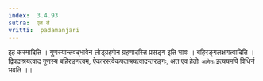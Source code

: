 ```yaml
---
index:  3.4.93
sutra:  एत ते
vritti:  padamanjari
---
```


इह कस्मादिति । गुणस्यान्तवद्भावेन लोड्ग्रहणेन ग्रहणादस्ति प्रसङ्ग इति भावः । बहिरङ्गलक्षणत्वादिति । द्विपदाश्रयत्वाद् गुणस्य बहिरङ्गत्वम्, ऐकारस्त्वेकपदाश्रयत्वादन्तरङ्गः, अत एव हेतोः `आमेतः` इत्ययमपि विधिर्न भवति ।।
